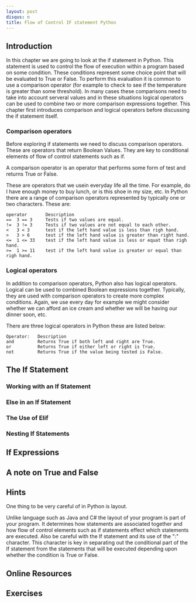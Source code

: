 ```yaml
---
layout: post
disqus: n
title: Flow of Control IF statement Python
---
```


## Introduction

In this chapter we are going to look at the if statement in Python. This statement is used to control the flow of execution
within a program based on some condition. These conditions represent some choice point that will be evaluated to True or False. To perform this evaluation it is common to use a comparison operator (for example to check to see if the temperature is greater than some threshold). In many cases these comparisons need to take into account serveral values and in these situations logical operators can be used to combine two or more comparison expressions together. This chapter first introduces comparison and logical operators before discussing the if statement itself.

### Comparison operators

Before exploring if statements we need to discuss comparison operators. These are operators that return Boolean Values. They are key to conditional elements of flow of control statements such as if.

A comparison operator is an operator that performs some form of test and returns True or False.

These are operators that we usein everyday life all the time. For example, do I have enough money to buy lunch, or is this shoe in my size, etc. In Python there are a range of comparison operators represented by typically one or two characters. These are:

```
operator       Description
==  3 == 3     Tests if two values are equal.
!=  3 != 3     Tests if two values are not equal to each other.
<   3 < 3      test if the left hand value is less than righ hand.
>   3 > 6      test if the left hand value is greater than right hand.
<=  1 <= 33    test if the left hand value is less or equat than righ hand.
>=  1 >= 11    test if the left hand value is greater or equal than righ hand.
```

### Logical operators

In addition to comparison operators, Python also has logical operators. Logical can be used to combined Boolean expressions together. Typically, they are used with comparison operators to create more complex conditions. Again, we use every day for example we might consider whether we can afford an ice cream and whether we will be having our dinner soon, etc.

There are three logical operators in Python these are listed below:

```
Operator:   Description
and         Returns True if both left and right are True.
or          Returns True if either left or right is True.
not         Returns True if the value being tested is False.
```

## The If Statement

### Working with an If Statement

### Else in an If Statement

### The Use of Elif

### Nesting If Statements

## If Expressions

## A note on True and False

## Hints

One thing to be very careful of in Python is layout.

Unlike language such as Java and C# the layout of your program
is part of your program. It determines how statements are associated together and how flow of control elements such as if
statements effect which statements are executed.
Also be careful with the If statement and its use of the ":" character. This character is key in separating out the conditional part of the If statement from the statements that will be executed depending upon whether the condition is True or False.

## Online Resources

## Exercises
